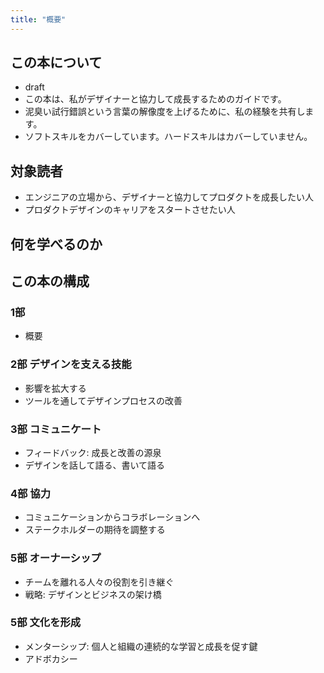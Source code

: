 ```yaml
---
title: "概要"
---
```

## この本について
- draft
- この本は、私がデザイナーと協力して成長するためのガイドです。
- 泥臭い試行錯誤という言葉の解像度を上げるために、私の経験を共有します。
- ソフトスキルをカバーしています。ハードスキルはカバーしていません。

## 対象読者
- エンジニアの立場から、デザイナーと協力してプロダクトを成長したい人
- プロダクトデザインのキャリアをスタートさせたい人

## 何を学べるのか


## この本の構成
### 1部
- 概要 

### 2部 デザインを支える技能
- 影響を拡大する
- ツールを通してデザインプロセスの改善 

### 3部 コミュニケート
- フィードバック: 成長と改善の源泉
- デザインを話して語る、書いて語る

### 4部 協力
- コミュニケーションからコラボレーションへ
- ステークホルダーの期待を調整する

### 5部 オーナーシップ
- チームを離れる人々の役割を引き継ぐ
- 戦略: デザインとビジネスの架け橋

### 5部 文化を形成
- メンターシップ: 個人と組織の連続的な学習と成長を促す鍵 
- アドボカシー

